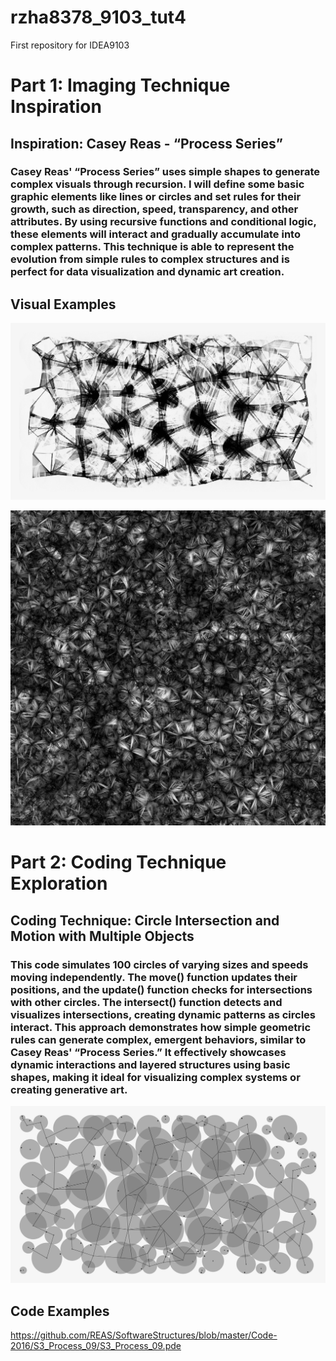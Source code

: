 # rzha8378_9103_tut4
First repository for IDEA9103

# Part 1: Imaging Technique Inspiration

## Inspiration: Casey Reas - “Process Series”

### Casey Reas' “Process Series” uses simple shapes to generate complex visuals through recursion. I will define some basic graphic elements like lines or circles and set rules for their growth, such as direction, speed, transparency, and other attributes. By using recursive functions and conditional logic, these elements will interact and gradually accumulate into complex patterns. This technique is able to represent the evolution from simple rules to complex structures and is perfect for data visualization and dynamic art creation.

## Visual Examples
![Process Series Example 1](readmeImages/reas_pre_process_0.jpeg)  

![Process Series Example 2](readmeImages/Process-Compendium.jpg)  

# Part 2: Coding Technique Exploration

## Coding Technique: Circle Intersection and Motion with Multiple Objects

### This code simulates 100 circles of varying sizes and speeds moving independently. The move() function updates their positions, and the update() function checks for intersections with other circles. The intersect() function detects and visualizes intersections, creating dynamic patterns as circles interact. This approach demonstrates how simple geometric rules can generate complex, emergent behaviors, similar to Casey Reas' “Process Series.” It effectively showcases dynamic interactions and layered structures using basic shapes, making it ideal for visualizing complex systems or creating generative art.

![Code Image](readmeImages/code-example.jpeg)  


## Code Examples
https://github.com/REAS/SoftwareStructures/blob/master/Code-2016/S3_Process_09/S3_Process_09.pde